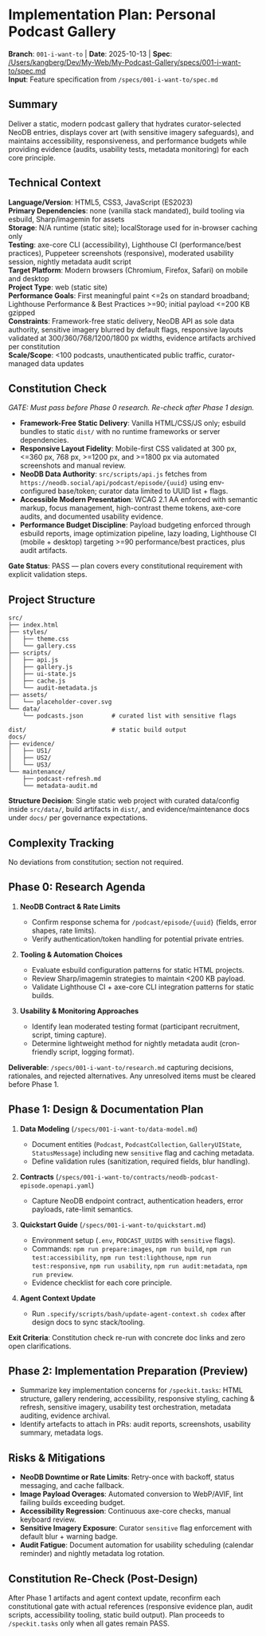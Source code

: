 # Implementation Plan: Personal Podcast Gallery

**Branch**: `001-i-want-to` | **Date**: 2025-10-13 | **Spec**: [/Users/kangberg/Dev/My-Web/My-Podcast-Gallery/specs/001-i-want-to/spec.md](spec.md)  
**Input**: Feature specification from `/specs/001-i-want-to/spec.md`

## Summary

Deliver a static, modern podcast gallery that hydrates curator-selected NeoDB entries, displays cover art (with sensitive imagery safeguards), and maintains accessibility, responsiveness, and performance budgets while providing evidence (audits, usability tests, metadata monitoring) for each core principle.

## Technical Context

**Language/Version**: HTML5, CSS3, JavaScript (ES2023)  
**Primary Dependencies**: none (vanilla stack mandated), build tooling via esbuild, Sharp/imagemin for assets  
**Storage**: N/A runtime (static site); localStorage used for in-browser caching only  
**Testing**: axe-core CLI (accessibility), Lighthouse CI (performance/best practices), Puppeteer screenshots (responsive), moderated usability session, nightly metadata audit script  
**Target Platform**: Modern browsers (Chromium, Firefox, Safari) on mobile and desktop  
**Project Type**: web (static site)  
**Performance Goals**: First meaningful paint <=2s on standard broadband; Lighthouse Performance & Best Practices >=90; initial payload <=200 KB gzipped  
**Constraints**: Framework-free static delivery, NeoDB API as sole data authority, sensitive imagery blurred by default flags, responsive layouts validated at 300/360/768/1200/1800 px widths, evidence artifacts archived per constitution  
**Scale/Scope**: <100 podcasts, unauthenticated public traffic, curator-managed data updates

## Constitution Check

*GATE: Must pass before Phase 0 research. Re-check after Phase 1 design.*

- **Framework-Free Static Delivery**: Vanilla HTML/CSS/JS only; esbuild bundles to static `dist/` with no runtime frameworks or server dependencies.  
- **Responsive Layout Fidelity**: Mobile-first CSS validated at 300 px, <=360 px, 768 px, >=1200 px, and >=1800 px via automated screenshots and manual review.  
- **NeoDB Data Authority**: `src/scripts/api.js` fetches from `https://neodb.social/api/podcast/episode/{uuid}` using env-configured base/token; curator data limited to UUID list + flags.  
- **Accessible Modern Presentation**: WCAG 2.1 AA enforced with semantic markup, focus management, high-contrast theme tokens, axe-core audits, and documented usability evidence.  
- **Performance Budget Discipline**: Payload budgeting enforced through esbuild reports, image optimization pipeline, lazy loading, Lighthouse CI (mobile + desktop) targeting >=90 performance/best practices, plus audit artifacts.

**Gate Status**: PASS — plan covers every constitutional requirement with explicit validation steps.

## Project Structure

```
src/
├── index.html
├── styles/
│   ├── theme.css
│   └── gallery.css
├── scripts/
│   ├── api.js
│   ├── gallery.js
│   ├── ui-state.js
│   ├── cache.js
│   └── audit-metadata.js
├── assets/
│   └── placeholder-cover.svg
└── data/
    └── podcasts.json        # curated list with sensitive flags

dist/                        # static build output
docs/
├── evidence/
│   ├── US1/
│   ├── US2/
│   └── US3/
└── maintenance/
    ├── podcast-refresh.md
    └── metadata-audit.md
```

**Structure Decision**: Single static web project with curated data/config inside `src/data/`, build artifacts in `dist/`, and evidence/maintenance docs under `docs/` per governance expectations.

## Complexity Tracking

No deviations from constitution; section not required.

## Phase 0: Research Agenda

1. **NeoDB Contract & Rate Limits**  
   - Confirm response schema for `/podcast/episode/{uuid}` (fields, error shapes, rate limits).  
   - Verify authentication/token handling for potential private entries.

2. **Tooling & Automation Choices**  
   - Evaluate esbuild configuration patterns for static HTML projects.  
   - Review Sharp/imagemin strategies to maintain <200 KB payload.  
   - Validate Lighthouse CI + axe-core CLI integration patterns for static builds.

3. **Usability & Monitoring Approaches**  
   - Identify lean moderated testing format (participant recruitment, script, timing capture).  
   - Determine lightweight method for nightly metadata audit (cron-friendly script, logging format).

**Deliverable**: `/specs/001-i-want-to/research.md` capturing decisions, rationales, and rejected alternatives. Any unresolved items must be cleared before Phase 1.

## Phase 1: Design & Documentation Plan

1. **Data Modeling** (`/specs/001-i-want-to/data-model.md`)  
   - Document entities (`Podcast`, `PodcastCollection`, `GalleryUIState`, `StatusMessage`) including new `sensitive` flag and caching metadata.  
   - Define validation rules (sanitization, required fields, blur handling).

2. **Contracts** (`/specs/001-i-want-to/contracts/neodb-podcast-episode.openapi.yaml`)  
   - Capture NeoDB endpoint contract, authentication headers, error payloads, rate-limit semantics.

3. **Quickstart Guide** (`/specs/001-i-want-to/quickstart.md`)  
   - Environment setup (`.env`, `PODCAST_UUIDS` with `sensitive` flags).  
   - Commands: `npm run prepare:images`, `npm run build`, `npm run test:accessibility`, `npm run test:lighthouse`, `npm run test:responsive`, `npm run usability`, `npm run audit:metadata`, `npm run preview`.  
   - Evidence checklist for each core principle.

4. **Agent Context Update**  
   - Run `.specify/scripts/bash/update-agent-context.sh codex` after design docs to sync stack/tooling.

**Exit Criteria**: Constitution check re-run with concrete doc links and zero open clarifications.

## Phase 2: Implementation Preparation (Preview)

- Summarize key implementation concerns for `/speckit.tasks`: HTML structure, gallery rendering, accessibility, responsive styling, caching & refresh, sensitive imagery, usability test orchestration, metadata auditing, evidence archival.  
- Identify artefacts to attach in PRs: audit reports, screenshots, usability summary, metadata logs.

## Risks & Mitigations

- **NeoDB Downtime or Rate Limits**: Retry-once with backoff, status messaging, and cache fallback.  
- **Image Payload Overages**: Automated conversion to WebP/AVIF, lint failing builds exceeding budget.  
- **Accessibility Regression**: Continuous axe-core checks, manual keyboard review.  
- **Sensitive Imagery Exposure**: Curator `sensitive` flag enforcement with default blur + warning badge.  
- **Audit Fatigue**: Document automation for usability scheduling (calendar reminder) and nightly metadata log rotation.

## Constitution Re-Check (Post-Design)

After Phase 1 artifacts and agent context update, reconfirm each constitutional gate with actual references (responsive evidence plan, audit scripts, accessibility tooling, static build output). Plan proceeds to `/speckit.tasks` only when all gates remain PASS.
